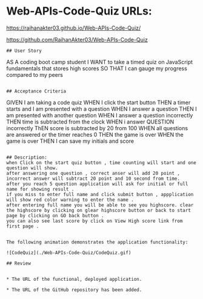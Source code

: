 
# Web-APIs-Code-Quiz URLs:
https://raihanakter03.github.io/Web-APIs-Code-Quiz/


https://github.com/RaihanAkter03/Web-APIs-Code-Quiz
```
## User Story

```
AS A coding boot camp student
I WANT to take a timed quiz on JavaScript fundamentals that stores high scores
SO THAT I can gauge my progress compared to my peers
```

## Acceptance Criteria

```
GIVEN I am taking a code quiz
WHEN I click the start button
THEN a timer starts and I am presented with a question
WHEN I answer a question
THEN I am presented with another question
WHEN I answer a question incorrectly
THEN time is subtracted from the clock
WHEN i answer  QUESTION incorrectly 
ThEN score is subtracted by 20 from 100
WHEN all questions are answered or the timer reaches 0
THEN the game is over
WHEN the game is over
THEN I can save my initials and score
```

## Description:
when Click on the start quiz button , time counting will start and one question will show.
after answering one question , correct anser will add 20 point , incorrect answer will subtract 20 point and 10 second from time.
after you reach 5 question application will ask for initial or full name for showing result .
if you miss to enter full name and click submit button , appplication will show red color warning to enter the name . 
after entering full name you will be able to see you highscore. clear the highscore by clicking on glear highscore button or back to start page by clicking on GO back button .
you can also see last score by click on View High score link from first page . 


The following animation demonstrates the application functionality:

![CodeQuiz](./Web-APIs-Code-Quiz/CodeQuiz.gif)

## Review


* The URL of the functional, deployed application.

* The URL of the GitHub repository has been added.